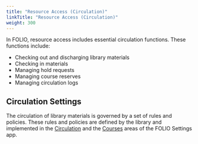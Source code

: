```yaml
---
title: "Resource Access (Circulation)"
linkTitle: "Resource Access (Circulation)"
weight: 300
---
```


In FOLIO, resource access includes essential circulation functions. These functions include:

* Checking out and discharging library materials
* Checking in materials
* Managing hold requests
* Managing course reserves
* Managing circulation logs

## Circulation Settings

The circulation of library materials is governed by a set of rules and policies.  These rules and policies are defined by the library and implemented in the [Circulation](../settings/settings_circulation/settings_circulation/) and the [Courses](../settings/settings_courses/settings_courses/) areas of the FOLIO Settings app.  
